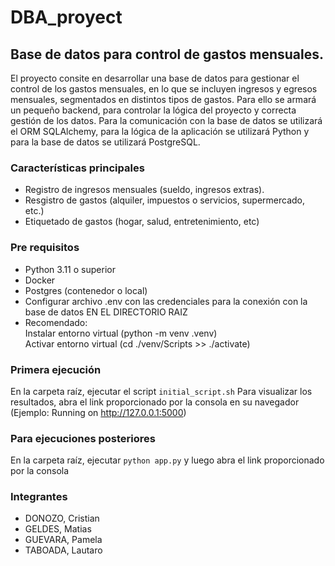 # DBA_proyect

## Base de datos para control de gastos mensuales.

El proyecto consite en desarrollar una base de datos para gestionar el control de los gastos mensuales, en lo que se incluyen ingresos y egresos mensuales, segmentados en distintos tipos de gastos. Para ello se armará un pequeño backend, para controlar la lógica del proyecto y correcta gestión de los datos. Para la comunicación con la base de datos se utilizará el ORM SQLAlchemy, para la lógica de la aplicación se utilizará Python y para la base de datos se utilizará PostgreSQL.

### Características principales

- Registro de ingresos mensuales (sueldo, ingresos extras).
- Resgistro de gastos (alquiler, impuestos o servicios, supermercado, etc.)
- Etiquetado de gastos (hogar, salud, entretenimiento, etc)

### Pre requisitos

- Python 3.11 o superior
- Docker
- Postgres (contenedor o local)
- Configurar archivo .env con las credenciales para la conexión con la base de datos EN EL DIRECTORIO RAIZ
- Recomendado:\
  Instalar entorno virtual (python -m venv .venv)\
  Activar entorno virtual (cd ./venv/Scripts >> ./activate)

### Primera ejecución

En la carpeta raíz, ejecutar el script `initial_script.sh`
Para visualizar los resultados, abra el link proporcionado por la consola en su navegador (Ejemplo: Running on http://127.0.0.1:5000)

### Para ejecuciones posteriores

En la carpeta raíz, ejecutar `python app.py` y luego abra el link proporcionado por la consola

### Integrantes

- DONOZO, Cristian
- GELDES, Matias
- GUEVARA, Pamela
- TABOADA, Lautaro
